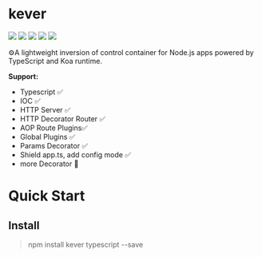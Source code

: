 # kever

[![](https://img.shields.io/travis/hubvue/kever/master)](https://travis-ci.org/hubvue/kever)
![](https://img.shields.io/npm/v/kever)
![](https://img.shields.io/github/languages/code-size/hubvue/kever)
![](https://img.shields.io/npm/l/kever)
![](https://img.shields.io/npm/dm/kever)

⚙A lightweight inversion of control container for Node.js apps powered by TypeScript and Koa runtime.

**Support:**

- Typescript ✅
- IOC ✅
- HTTP Server ✅
- HTTP Decorator Router ✅
- AOP Route Plugins✅
- Global Plugins ✅
- Params Decorator ✅
- Shield app.ts, add config mode ✅
- more Decorator 🤩

# Quick Start

## Install

> npm install kever typescript --save
